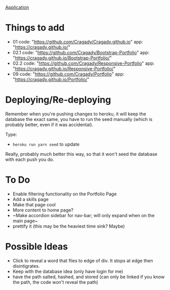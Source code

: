 [Application](https://evening-beach-49814.herokuapp.com/portfolio)

# Things to add

* 01 code: "https://github.com/Cragady/Cragady.github.io" app: "https://cragady.github.io/"
* 02.1 code: "https://github.com/Cragady/Bootstrap-Portfolio" app: "https://cragady.github.io/Bootstrap-Portfolio/"
* 02.2 code: "https://github.com/Cragady/Responsive-Portfolio" app: "https://cragady.github.io/Responsive-Portfolio/"
* 09 code: "https://github.com/Cragady/Portfolio" app: "https://cragady.github.io/Portfolio/"

# Deploying/Re-deploying

Remember when you're pushing changes to heroku, it will keep the database the exact same, you have to run the seed manually (which is probably better, even if it was accidental).

Type: 
* `heroku run yarn seed` to update

Really, probably much better this way, so that it won't seed the database with each push you do.


# To Do

* Enable filtering functionality on the Portfolio Page
* Add a skills page
* Make that page cool
* More content to home page?
* ~Make accordion sidebar for nav-bar; will only expand when on the main page~
* prettify it (this may be the heaviest time sink? Maybe)

# Possible Ideas

* Click to reveal a word that flies to edge of div. It stops at edge then disintigrates.
* Keep with the database idea (only have login for me)
* have the path salted, hashed, and stored (can only be linked if you know the path, the code won't reveal the path)